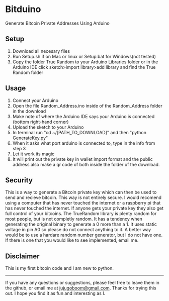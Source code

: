 Bitduino
========

Generate Bitcoin Private Addresses Using Arduino

Setup
-----
1) Download all necesary files
2) Run Setup.sh if on Mac or linux or Setup.bat for Windows(not tested)
3) Copy the folder True Random to your Arduino Libraries folder or in the Arduino IDE click sketch>import library>add library and find the True Random folder

Usage
-----
1) Connect your Arduino
2) Open the file Random_Address.ino inside of the Random_Address folder in the download
3) Make note of where the Arduino IDE says your Arduino is connected (bottom right-hand corner)
4) Upload the sketch to your Arduino
5) In terminal run "cd ~/[PATH_TO_DOWNLOAD]" and then  "python GenerateKey.py"
6) When it asks what port arduino is connected to, type in the info from step 3
7) Let it work its magic
8) It will print out the private key in wallet import format and the public address also make a qr code of both inside the folder of the download.

Security
--------
This is a way to generate a Bitcoin private key which can then be used to send and recieve bitcoin. This way is not entirely secure. I would recomend using a computer that has never touched the internet or a raspberry pi that has never touched the internet. If anyone gets your private key they also get full control of your bitcoins. The TrueRandom library is plenty random for most people, but is not completly random. It has a tendency when generating the original binary to generate a 0 more than a 1. It uses static voltage in pin A0 so please do not connect anything to it. A better way would be to use a hardare random number generator, but I do not have one. If there is one that you would like to see implemented, email me.

Disclaimer
----------
This is my first bitcoin code and I am new to python.
 
-------------------------------------------------------------------------------------------------------------------

If you have any questions or suggestions, please feel free to leave them in the github, or email me at jujugoboom@gmail.com. Thanks for trying this out. I hope you find it as fun and interesting as I.
